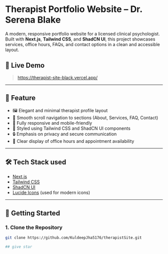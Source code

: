 # Therapist Portfolio Website – Dr. Serena Blake

A modern, responsive portfolio website for a licensed clinical psychologist. Built with **Next.js**, **Tailwind CSS**, and **ShadCN UI**, this project showcases services, office hours, FAQs, and contact options in a clean and accessible layout.

## 🧠 Live Demo 

> https://therapist-site-black.vercel.app/

---

## 📌 Feature

- 🖼️ Elegant and minimal therapist profile layout
- 💬 Smooth scroll navigation to sections (About, Services, FAQ, Contact)
- 📱 Fully responsive and mobile-friendly
- 🎨 Styled using Tailwind CSS and ShadCN UI components
- 🔒 Emphasis on privacy and secure communication
- 📅 Clear display of office hours and appointment availability

---

## 🛠️ Tech Stack used

- [Next.js](https://nextjs.org/)
- [Tailwind CSS](https://tailwindcss.com/)
- [ShadCN UI](https://ui.shadcn.dev/)
- [Lucide Icons](https://lucide.dev/) (used for modern icons)

---

## 🚀 Getting Started

### 1. Clone the Repository

```bash
git clone https://github.com/KuldeepJha5176/therapistSite.git

## give star

